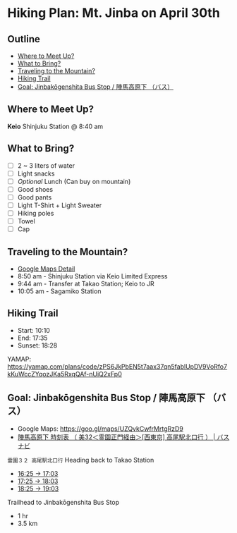 # Hiking Plan: Mt. Jinba on April 30th

## Outline <!-- omit in toc -->
* [Where to Meet Up?](#where-to-meet-up)
* [What to Bring?](#what-to-bring)
* [Traveling to the Mountain?](#traveling-to-the-mountain)
* [Hiking Trail](#hiking-trail)
* [Goal: Jinbakōgenshita Bus Stop / 陣馬高原下 （バス）](#goal-jinbakōgenshita-bus-stop--陣馬高原下-バス)

## Where to Meet Up?

**Keio** Shinjuku Station @ 8:40 am

## What to Bring?

* [ ] 2 ~ 3 liters of water
* [ ] Light snacks
* [ ] _Optional_ Lunch (Can buy on mountain)
* [ ] Good shoes
* [ ] Good pants
* [ ] Light T-Shirt + Light Sweater
* [ ] Hiking poles
* [ ] Towel
* [ ] Cap

## Traveling to the Mountain?

* [Google Maps Detail](https://goo.gl/maps/wDYrWP4tJHd95dtU6)
* 8:50 am - Shinjuku Station via Keio Limited Express
* 9:44 am - Transfer at Takao Station; Keio to JR
* 10:05 am - Sagamiko Station

## Hiking Trail

* Start: 10:10
* End: 17:35
* Sunset: 18:28

YAMAP: <https://yamap.com/plans/code/zPS6JkPbEN5t7aax37qn5fablUpDV9VoRfo7kKuWccZYqozJKa5RxqQAf-nUiQ2xFp0>

## Goal: Jinbakōgenshita Bus Stop / 陣馬高原下 （バス）
* Google Maps: <https://goo.gl/maps/UZQvkCwfrMrtgRzD9>
* [陣馬高原下 時刻表 （ 美32＜霊園正門経由＞[西東京] 高尾駅北口行 ） | バスナビ](http://transfer.navitime.biz/bus-navi/pc/diagram/BusDiagram?orvCode=00042341&course=0000453401&stopNo=1)

`霊園３２ 高尾駅北口行` Heading back to Takao Station
* [16:25 -> 17:03](https://goo.gl/maps/jSwY99674NrK5EMF9)
* [17:25 -> 18:03](https://goo.gl/maps/3gjurhw255zMqE5D7)
* [18:25 -> 19:03](https://goo.gl/maps/xgsJeJRiYYxJaqFN9)

Trailhead to Jinbakōgenshita Bus Stop
* 1 hr
* 3.5 km
